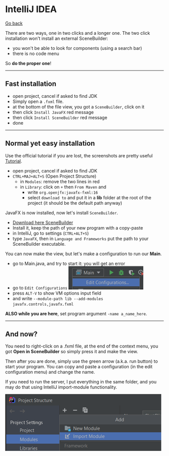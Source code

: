 # IntelliJ IDEA

[Go back](../index.md)

There are two ways, one in two clicks and a longer one. The two click installation
won't install an external SceneBuilder:

* you won't be able to look for components (using a search bar)
* there is no code menu

So **do the proper one**!

<hr class="sr">

## Fast installation

* open project, cancel if asked to find JDK
* Simply open a ``.fxml`` file.
* at the bottom of the file view, you got a ``SceneBuilder``, click on it
* then click ``Install JavaFX`` red message
* then click ``Install SceneBuilder`` red message
* done

<hr class="sl">

## Normal yet easy installation

Use the official tutorial if you are lost, the screenshots are pretty useful
[Tutorial](https://openjfx.io/openjfx-docs/#IDEA-IDE).

* open project, cancel if asked to find JDK
* `CTRL+MAJ+ALT+S` (Open Project Structure)
    * in `Modules`: remove the two lines in red
    * in ``Library``: click on `+` then ``From Maven``
    and 
      * write ``org.openjfx:javafx-fxml:16``
      * select ``download to`` and put it in a **lib** folder at the root of the
    project (it should be the default path anyway)

JavaFX is now installed, now let's install ``SceneBuilder``.

* [Download here SceneBuilder](https://gluonhq.com/products/scene-builder/#download)
* Install it, keep the path of your new program with a copy-paste
* in IntelliJ, go to settings (`CTRL+ALT+S`)
* type ``JavaFX``, then in ``Language and Frameworks`` put the path to
your SceneBuilder executable.
  
You can now make the view, but let's make a configuration to run our **Main**.

* go to Main.java, and try to start it: you will get an error
* go to ``Edit Configurations`` ![idea](idea.png)
* press ``ALT-V`` to show VM options input field
* and write ``--module-path lib --add-modules javafx.controls,javafx.fxml``

**ALSO while you are here**, set program 
argument ``-name a_name_here``.

<hr class="sr">

## And now?

You need to right-click on a .fxml file, at the end of the
context menu, you got **Open in SceneBuilder** so simply
press it and make the view.

Then after you are done, simply use the green arrow
(a.k.a. run button) to start your program. You can copy
and paste a configuration (in the edit configuration
menu) and change the name.

If you need to run the server, I put everything in the same
folder, and you may do that using IntelliJ import-module functionality.

![module](module.png)